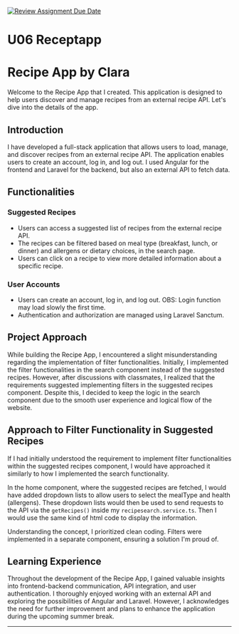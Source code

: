 [![Review Assignment Due Date](https://classroom.github.com/assets/deadline-readme-button-24ddc0f5d75046c5622901739e7c5dd533143b0c8e959d652212380cedb1ea36.svg)](https://classroom.github.com/a/_bnPAxhd)
# U06 Receptapp

# Recipe App by Clara

Welcome to the Recipe App that I created. This application is designed to help users discover and manage recipes from an external recipe API. Let's dive into the details of the app.

## Introduction

I have developed a full-stack application that allows users to load, manage, and discover recipes from an external recipe API. The application enables users to create an account, log in, and log out. I used Angular for the frontend and Laravel for the backend, but also an external API to fetch data.

## Functionalities

### Suggested Recipes

- Users can access a suggested list of recipes from the external recipe API.
- The recipes can be filtered based on meal type (breakfast, lunch, or dinner) and allergens or dietary choices, in the search page.
- Users can click on a recipe to view more detailed information about a specific recipe.

### User Accounts

- Users can create an account, log in, and log out. OBS: Login function may load slowly the first time.
- Authentication and authorization are managed using Laravel Sanctum.

## Project Approach

While building the Recipe App, I encountered a slight misunderstanding regarding the implementation of filter functionalities. Initially, I implemented the filter functionalities in the search component instead of the suggested recipes. However, after discussions with classmates, I realized that the requirements suggested implementing filters in the suggested recipes component. Despite this, I decided to keep the logic in the search component due to the smooth user experience and logical flow of the website.


## Approach to Filter Functionality in Suggested Recipes

If I had initially understood the requirement to implement filter functionalities within the suggested recipes component, I would have approached it similarly to how I implemented the search functionality.

In the home component, where the suggested recipes are fetched, I would have added dropdown lists to allow users to select the mealType and health (allergens). These dropdown lists would then be used to send requests to the API via the `getRecipes()` inside my `recipesearch.service.ts`. Then I would use the same kind of html code to display the information. 

Understanding the concept, I prioritized clean coding. Filters were implemented in a separate component, ensuring a solution I'm proud of.

## Learning Experience

Throughout the development of the Recipe App, I gained valuable insights into frontend-backend communication, API integration, and user authentication. I thoroughly enjoyed working with an external API and exploring the possibilities of Angular and Laravel. However, I acknowledges the need for further improvement and plans to enhance the application during the upcoming summer break.

---